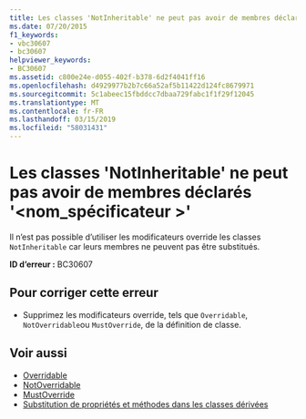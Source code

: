 ```yaml
---
title: Les classes 'NotInheritable' ne peut pas avoir de membres déclarés '<specifiername>'
ms.date: 07/20/2015
f1_keywords:
- vbc30607
- bc30607
helpviewer_keywords:
- BC30607
ms.assetid: c800e24e-d055-402f-b378-6d2f4041ff16
ms.openlocfilehash: d4929977b2b7c66a52af5b11422d124fc8679971
ms.sourcegitcommit: 5c1abeec15fbddcc7dbaa729fabc1f1f29f12045
ms.translationtype: MT
ms.contentlocale: fr-FR
ms.lasthandoff: 03/15/2019
ms.locfileid: "58031431"
---
```

# <a name="notinheritable-classes-cannot-have-members-declared-specifiername"></a>Les classes 'NotInheritable' ne peut pas avoir de membres déclarés '\<nom_spécificateur >'
Il n’est pas possible d’utiliser les modificateurs override les classes `NotInheritable` car leurs membres ne peuvent pas être substitués.  
  
 **ID d’erreur :** BC30607  
  
## <a name="to-correct-this-error"></a>Pour corriger cette erreur  
  
-   Supprimez les modificateurs override, tels que `Overridable`, `NotOverridable`ou `MustOverride`, de la définition de classe.  
  
## <a name="see-also"></a>Voir aussi

- [Overridable](../../visual-basic/language-reference/modifiers/overridable.md)
- [NotOverridable](../../visual-basic/language-reference/modifiers/notoverridable.md)
- [MustOverride](../../visual-basic/language-reference/modifiers/mustoverride.md)
- [Substitution de propriétés et méthodes dans les classes dérivées](~/docs/visual-basic/programming-guide/language-features/objects-and-classes/inheritance-basics.md#overriding-properties-and-methods-in-derived-classes)
